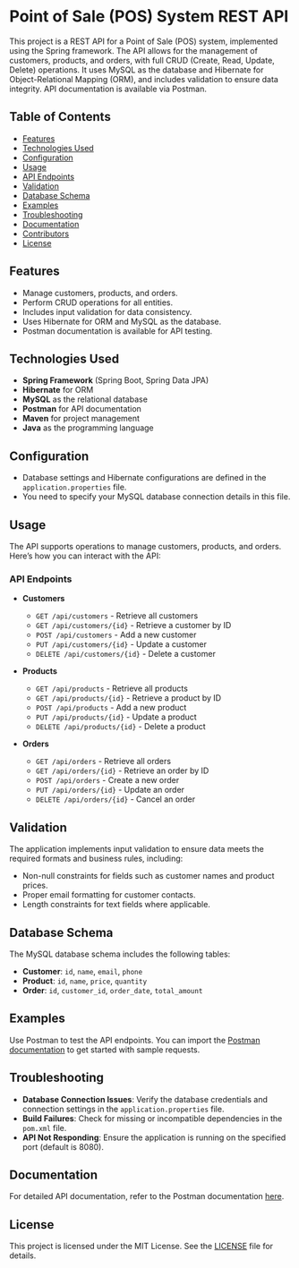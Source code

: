 # Point of Sale (POS) System REST API

This project is a REST API for a Point of Sale (POS) system, implemented using the Spring framework. The API allows for the management of customers, products, and orders, with full CRUD (Create, Read, Update, Delete) operations. It uses MySQL as the database and Hibernate for Object-Relational Mapping (ORM), and includes validation to ensure data integrity. API documentation is available via Postman.

## Table of Contents

- [Features](#features)
- [Technologies Used](#technologies-used)
- [Configuration](#configuration)
- [Usage](#usage)
- [API Endpoints](#api-endpoints)
- [Validation](#validation)
- [Database Schema](#database-schema)
- [Examples](#examples)
- [Troubleshooting](#troubleshooting)
- [Documentation](#documentation)
- [Contributors](#contributors)
- [License](#license)

## Features

- Manage customers, products, and orders.
- Perform CRUD operations for all entities.
- Includes input validation for data consistency.
- Uses Hibernate for ORM and MySQL as the database.
- Postman documentation is available for API testing.

## Technologies Used

- **Spring Framework** (Spring Boot, Spring Data JPA)
- **Hibernate** for ORM
- **MySQL** as the relational database
- **Postman** for API documentation
- **Maven** for project management
- **Java** as the programming language

## Configuration

- Database settings and Hibernate configurations are defined in the `application.properties` file.
- You need to specify your MySQL database connection details in this file.

## Usage

The API supports operations to manage customers, products, and orders. Here’s how you can interact with the API:

### API Endpoints

- **Customers**
  - `GET /api/customers` - Retrieve all customers
  - `GET /api/customers/{id}` - Retrieve a customer by ID
  - `POST /api/customers` - Add a new customer
  - `PUT /api/customers/{id}` - Update a customer
  - `DELETE /api/customers/{id}` - Delete a customer

- **Products**
  - `GET /api/products` - Retrieve all products
  - `GET /api/products/{id}` - Retrieve a product by ID
  - `POST /api/products` - Add a new product
  - `PUT /api/products/{id}` - Update a product
  - `DELETE /api/products/{id}` - Delete a product

- **Orders**
  - `GET /api/orders` - Retrieve all orders
  - `GET /api/orders/{id}` - Retrieve an order by ID
  - `POST /api/orders` - Create a new order
  - `PUT /api/orders/{id}` - Update an order
  - `DELETE /api/orders/{id}` - Cancel an order

## Validation

The application implements input validation to ensure data meets the required formats and business rules, including:

- Non-null constraints for fields such as customer names and product prices.
- Proper email formatting for customer contacts.
- Length constraints for text fields where applicable.

## Database Schema

The MySQL database schema includes the following tables:

- **Customer**: `id`, `name`, `email`, `phone`
- **Product**: `id`, `name`, `price`, `quantity`
- **Order**: `id`, `customer_id`, `order_date`, `total_amount`

## Examples

Use Postman to test the API endpoints. You can import the [Postman documentation](https://documenter.getpostman.com/view/35385399/2sAXxTdWVj) to get started with sample requests.

## Troubleshooting

- **Database Connection Issues**: Verify the database credentials and connection settings in the `application.properties` file.
- **Build Failures**: Check for missing or incompatible dependencies in the `pom.xml` file.
- **API Not Responding**: Ensure the application is running on the specified port (default is 8080).

## Documentation

For detailed API documentation, refer to the Postman documentation [here](https://documenter.getpostman.com/view/35385399/2sAXxTdWVj).

## License

This project is licensed under the MIT License. See the [LICENSE](LICENSE) file for details.
